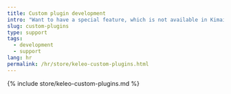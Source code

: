 ```yaml
---
title: Custom plugin development
intro: "Want to have a special feature, which is not available in Kimai? I can develop it for you!"
slug: custom-plugins
type: support
tags:
  - development
  - support
lang: hr
permalink: /hr/store/keleo-custom-plugins.html
---
```


{% include store/keleo-custom-plugins.md %}
